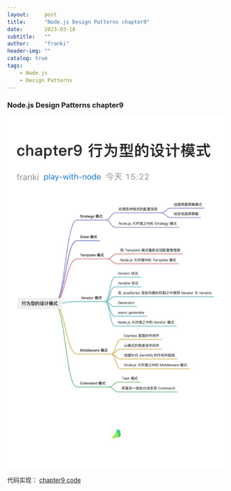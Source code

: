 ```yaml
---
layout:     post
title:      "Node.js Design Patterns chapter9"
date:       2023-03-18
subtitle:   ""
author:     "franki"
header-img: ""
catalog: true
tags:
    - Node.js
    - Design Patterns
---
```


### Node.js Design Patterns chapter9

![chapter9](/images/posts/node/node-design-patterns-chapter9.jpeg)

代码实现：
[chapter9 code](https://github.com/NikFranki/node-design-patterns/blob/master/chapter9/1-strategy-multiformat-config/index.js)

